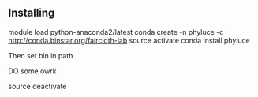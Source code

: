 ## Installing
module load python-anaconda2/latest
conda create -n phyluce -c http://conda.binstar.org/faircloth-lab
source activate
conda install phyluce


Then set bin in path

DO some owrk

source deactivate
